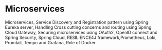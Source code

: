 # Microservices
Microservices, Service Discovery and Registration pattern using Spring Eureka server, Handling Cross cutting concerns and routing using Spring Cloud Gateway, Securing microservices using OAuth2, OpenID connect and Spring Security, Spring Cloud, RESILIENCE4J framework,Prometheus, Loki, Promtail, Tempo and Grafana, Role of Docker
